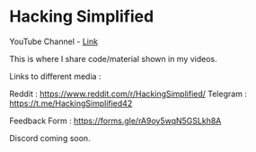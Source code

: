 # Hacking Simplified

YouTube Channel - [Link](https://www.youtube.com/channel/UCARsgS1stRbRgh99E63Q3ng)

This is where I share code/material shown in my videos.

Links to different media : 

Reddit : https://www.reddit.com/r/HackingSimplified/
Telegram : https://t.me/HackingSimplified42

Feedback Form : https://forms.gle/rA9oy5wqN5GSLkh8A

Discord coming soon.
